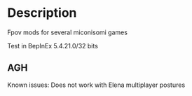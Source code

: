 # Description

Fpov mods for several miconisomi games

Test in BepInEx 5.4.21.0/32 bits

## AGH

Known issues: Does not work with Elena multiplayer postures
